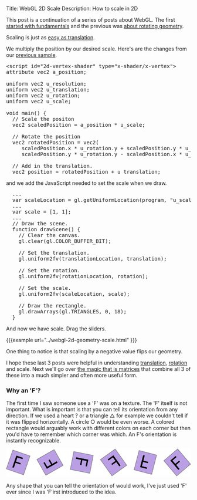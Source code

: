 ﻿Title: WebGL 2D Scale
Description: How to scale in 2D

This post is a continuation of a series of posts about WebGL. The first <a href="webgl-fundamentals.html">started with fundamentals</a> and the previous was <a href="webgl-2d-rotation.html">about rotating geometry</a>.

Scaling is just as <a href="webgl-2d-translation.html">easy as translation</a>.
<!--more-->
We multiply the position by our desired scale. Here's are the changes from our <a href="webgl-2d-rotation.html">previous sample</a>.

<pre class="prettyprint showlinemods">
&lt;script id="2d-vertex-shader" type="x-shader/x-vertex"&gt;
attribute vec2 a_position;

uniform vec2 u_resolution;
uniform vec2 u_translation;
uniform vec2 u_rotation;
uniform vec2 u_scale;

void main() {
  // Scale the positon
  vec2 scaledPosition = a_position * u_scale;

  // Rotate the position
  vec2 rotatedPosition = vec2(
     scaledPosition.x * u_rotation.y + scaledPosition.y * u_rotation.x,
     scaledPosition.y * u_rotation.y - scaledPosition.x * u_rotation.x);

  // Add in the translation.
  vec2 position = rotatedPosition + u_translation;
</pre>

and we add the JavaScript needed to set the scale when we draw.

<pre class="prettyprint showlinemods">
  ...
  var scaleLocation = gl.getUniformLocation(program, "u_scale");
  ...
  var scale = [1, 1];
  ...
  // Draw the scene.
  function drawScene() {
    // Clear the canvas.
    gl.clear(gl.COLOR_BUFFER_BIT);

    // Set the translation.
    gl.uniform2fv(translationLocation, translation);

    // Set the rotation.
    gl.uniform2fv(rotationLocation, rotation);

    // Set the scale.
    gl.uniform2fv(scaleLocation, scale);

    // Draw the rectangle.
    gl.drawArrays(gl.TRIANGLES, 0, 18);
  }
</pre>

And now we have scale. Drag the sliders.

{{{example url="../webgl-2d-geometry-scale.html" }}}

One thing to notice is that scaling by a negative value flips our geometry.

I hope these last 3 posts were helpful in understanding <a href="webgl-2d-translation.html">translation</a>, <a href="webgl-2d-rotation.html">rotation</a> and scale. Next we'll go over <a href="webgl-2d-matrices.html">the magic that is matrices</a> that combine all 3 of these into a much simpler and often more useful form.

<div class="webgl_bottombar">
<h3>Why an 'F'?</h3>
<p>
The first time I saw someone use a 'F' was on a texture. The 'F' itself is not important. What is important is that you can tell its orientation from any direction. If we used a heart ? or a triangle △ for example we couldn't tell if it was flipped horizontally. A circle ○ would be even worse. A colored rectangle would arguably work with different colors on each corner but then you'd have to remember which corner was which. An F's orientation is instantly recognizable. 
</p>
<img src="../resources/f-orientation.svg" class="webgl_center"/>
<p>
Any shape that you can tell the orientation of would work, I've just used 'F' ever since I was 'F'irst introduced to the idea.
</p>
</div>




